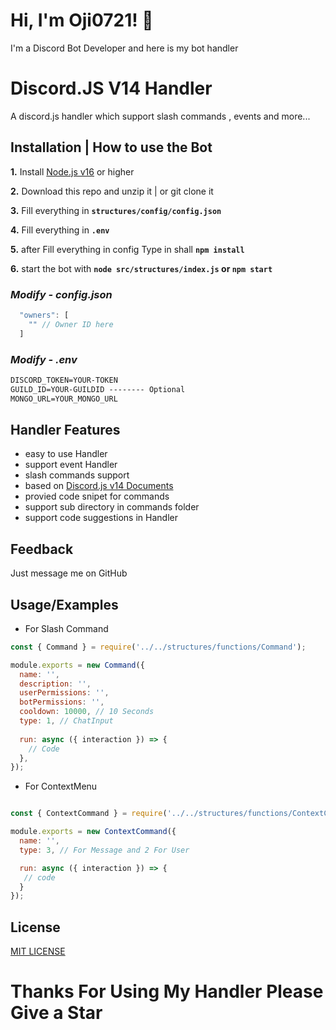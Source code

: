 
# Hi, I'm Oji0721! 👋


I'm a Discord Bot Developer and here is my bot handler


# Discord.JS V14 Handler

A discord.js handler which support slash commands , events and more...



## **Installation | How to use the Bot**

**1.** Install [Node.js v16](https://nodejs.org/en/) or higher

**2.** Download this repo and unzip it | or git clone it

**3.** Fill everything in **`structures/config/config.json`**

**4.** Fill everything in **`.env`**

**5.** after Fill everything in config Type in shall **`npm install`**

**6.** start the bot with **`node src/structures/index.js` or `npm start`**
<br/>

### _Modify - config.json_

```js
  "owners": [
    "" // Owner ID here
  ]
```

### _Modify - .env_

```txt
DISCORD_TOKEN=YOUR-TOKEN
GUILD_ID=YOUR-GUILDID -------- Optional
MONGO_URL=YOUR_MONGO_URL
```

## Handler Features

- easy to use Handler
- support event Handler
- slash commands support
- based on [Discord.js v14 Documents](https://deploy-preview-1011--discordjs-guide.netlify.app/additional-info/changes-in-v14.html)
- provied code snipet for commands
- support sub directory in commands folder
- support code suggestions in Handler


## Feedback

Just message me on GitHub


## Usage/Examples

- For Slash Command
```js
const { Command } = require('../../structures/functions/Command');

module.exports = new Command({
  name: '',
  description: '',
  userPermissions: '',
  botPermissions: '',
  cooldown: 10000, // 10 Seconds
  type: 1, // ChatInput
  
  run: async ({ interaction }) => {
    // Code
  },
});
```

- For ContextMenu
```js

const { ContextCommand } = require('../../structures/functions/ContextCommand');

module.exports = new ContextCommand({
  name: '',
  type: 3, // For Message and 2 For User

  run: async ({ interaction }) => {
   // code
  }
});
```

## License

[MIT LICENSE](https://choosealicense.com/licenses/mit/)

# Thanks For Using My Handler Please Give a Star
